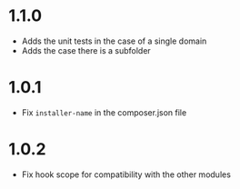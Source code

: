 # 1.1.0

- Adds the unit tests in the case of a single domain
- Adds the case there is a subfolder

# 1.0.1

- Fix ```installer-name``` in the composer.json file

# 1.0.2

- Fix hook scope for compatibility with the other modules